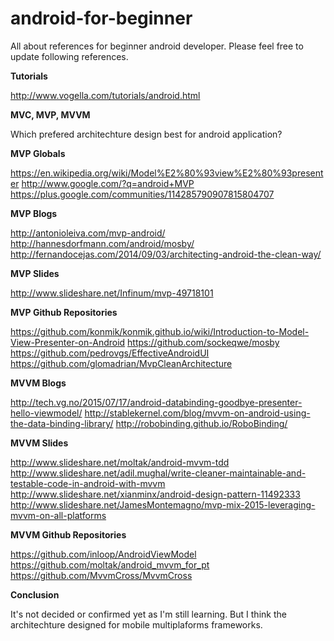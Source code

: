 # android-for-beginner
All about references for beginner android developer.
Please feel free to update following references.

<b>Tutorials</b>

http://www.vogella.com/tutorials/android.html

<b>MVC, MVP, MVVM</b>

Which prefered architechture design best for android application?

<b>MVP Globals</b>

https://en.wikipedia.org/wiki/Model%E2%80%93view%E2%80%93presenter
http://www.google.com/?q=android+MVP
https://plus.google.com/communities/114285790907815804707

<b>MVP Blogs</b>

http://antonioleiva.com/mvp-android/
http://hannesdorfmann.com/android/mosby/
http://fernandocejas.com/2014/09/03/architecting-android-the-clean-way/

<b>MVP Slides</b>

http://www.slideshare.net/Infinum/mvp-49718101

<b>MVP Github Repositories</b>

https://github.com/konmik/konmik.github.io/wiki/Introduction-to-Model-View-Presenter-on-Android
https://github.com/sockeqwe/mosby
https://github.com/pedrovgs/EffectiveAndroidUI
https://github.com/glomadrian/MvpCleanArchitecture

<b>MVVM Blogs</b>

http://tech.vg.no/2015/07/17/android-databinding-goodbye-presenter-hello-viewmodel/
http://stablekernel.com/blog/mvvm-on-android-using-the-data-binding-library/
http://robobinding.github.io/RoboBinding/

<b>MVVM Slides</b>

http://www.slideshare.net/moltak/android-mvvm-tdd
http://www.slideshare.net/adil.mughal/write-cleaner-maintainable-and-testable-code-in-android-with-mvvm
http://www.slideshare.net/xianminx/android-design-pattern-11492333
http://www.slideshare.net/JamesMontemagno/mvp-mix-2015-leveraging-mvvm-on-all-platforms

<b>MVVM Github Repositories</b>

https://github.com/inloop/AndroidViewModel
https://github.com/moltak/android_mvvm_for_pt
https://github.com/MvvmCross/MvvmCross

<b>Conclusion</b>

It's not decided or confirmed yet as I'm still learning.
But I think the architechture designed for mobile multiplaforms frameworks.
